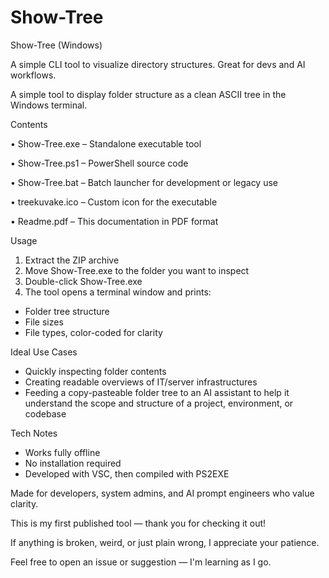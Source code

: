 # Show-Tree

Show-Tree (Windows)

A simple CLI tool to visualize directory structures. Great for devs and AI workflows.



A simple tool to display folder structure as a clean ASCII tree in the Windows terminal.

Contents

•
Show-Tree.exe – Standalone executable tool

•
Show-Tree.ps1 – PowerShell source code

•
Show-Tree.bat – Batch launcher for development or legacy use

•
treekuvake.ico – Custom icon for the executable

•
Readme.pdf – This documentation in PDF format

Usage




1. Extract the ZIP archive
2. Move Show-Tree.exe to the folder you want to inspect
3. Double-click Show-Tree.exe
4. The tool opens a terminal window and prints:

- Folder tree structure
- File sizes
- File types, color-coded for clarity


Ideal Use Cases
- Quickly inspecting folder contents
- Creating readable overviews of IT/server infrastructures
- Feeding a copy-pasteable folder tree to an AI assistant to help it understand the scope and structure of a project, environment, or codebase


Tech Notes
- Works fully offline
- No installation required
- Developed with VSC, then compiled with PS2EXE



Made for developers, system admins, and AI prompt engineers who value clarity.

This is my first published tool — thank you for checking it out!

If anything is broken, weird, or just plain wrong, I appreciate your patience.

Feel free to open an issue or suggestion — I'm learning as I go.

